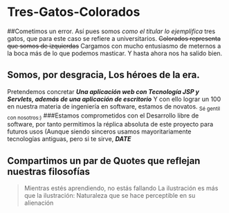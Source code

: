 # Tres-Gatos-Colorados
##Cometimos un error.
Así pues somos *como el titular lo ejemplifica* tres gatos, que para este caso se refiere a universitarios. ~~Colorados representa que somos de izquierdas~~
Cargamos con mucho entusiasmo de meternos a la boca más de lo que podemos masticar. Y hasta ahora nos ha salido bien.

## Somos, por desgracia, Los héroes de la era.
Pretendemos concretar ***Una aplicación web con Tecnología JSP y Servlets, además de una aplicación de escritorio***
Y con ello lograr un 100 en nuestra materia de ingeniería en software, estamos de novatos. <sub>Sé gentil con nosotros:)</sub>
###Estamos comprometidos con el Desarrollo libre de software, por tanto permitimos la réplica absoluta de este proyecto para futuros usos 
(Aunque siendo sinceros usamos mayoritariamente tecnologías antiguas, pero si te sirve, ***DATE***
## Compartimos un par de Quotes que reflejan nuestras filosofías
>Mientras estés aprendiendo, no estás fallando
>La ilustración es más que la ilustración: Naturaleza que se hace perceptible en su alienación

